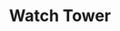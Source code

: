 ---
pid: fs141
title: Watch Tower
location_transcription: City Hall
coordinates: "[-75.163905389271, 39.953020407546]"
zipcode: 
gen_neighborhood: 
neighborhood: 
outside_phl: 
age: '23'
age_range: 20-29
instagram: 
image_file_name: fs_141.jpg
proposal_transcription: Have a tall obelisk-like monument that has a screen on one
  side that shows videos of people walking by or something pre-recorded that plays
  on loop side w/ screen.
topic: 
topic_summary: 
type: 
keywords_other: 
credit: 
image_labels: 
twitter: 
facebook: 
permalink: "/monuments/fs141/"
layout: item-page
---